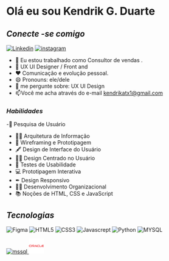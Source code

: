 # Olá eu sou Kendrik G. Duarte 

## *Conecte -se comigo*
[![Linkedin](https://img.shields.io/badge/LinkedIn-0077B5?style=for-the-badge&logo=linkedin&logoColor=white)](https://www.linkedin.com/in/kendrik17)
[![instagram](https://img.shields.io/badge/Instagram-E4405F?style=for-the-badge&logo=instagram&logoColor=white)](https://www.instagram.com/kendrik17/)

- 🔭 Eu estou trabalhado como Consultor de vendas .
- 🌱 UX UI Designer / Front and 
- ❤️ Comunicação e evolução pessoal.
- 😄 Pronouns: ele/dele
- 💬 me pergunte sobre: UX UI Design
- 📫Você me acha através do e-mail kendrikatx1@gmail.com

### *Habilidades*

-🔎 Pesquisa de Usuário
- 👩‍💻 Arquitetura de Informação
- 📲 Wireframing e Prototipagem
- 🖋 Design de Interface do Usuário
- 👩‍🎨 Design Centrado no Usuário
- 💽 Testes de Usabilidade
- 💻 Prototipagem Interativa
- ✒ Design Responsivo
- 👩‍💻 Desenvolvimento Organizacional
- 📚 Noções de HTML, CSS e JavaScript

## *Tecnologias*

![Figma](https://img.shields.io/badge/figma-%23F24E1E.svg?style=for-the-badge&logo=figma&logoColor=white)
![HTML5](https://img.shields.io/badge/HTML5-E34F26?style=for-the-badge&logo=html5&logoColor=white)
![CSS3](https://img.shields.io/badge/css3-%231572B6.svg?style=for-the-badge&logo=css3&logoColor=white)
![Javascrept](https://img.shields.io/badge/JavaScript-323330?style=for-the-badge&logo=javascript&logoColor=F7DF1E)
![Python](https://img.shields.io/badge/Python-14354C?style=for-the-badge&logo=python&logoColor=white)
![MYSQL](https://img.shields.io/badge/MySQL-00000F?style=for-the-badge&logo=mysql&logoColor=white)
<p align="left"> <a href="https://www.microsoft.com/en-us/sql-server" target="_blank" rel="noreferrer"> <img src="https://www.svgrepo.com/show/303229/microsoft-sql-server-logo.svg" alt="mssql" width="40" height="40"/> </a> <a href="https://www.oracle.com/" target="_blank" rel="noreferrer"> <img src="https://raw.githubusercontent.com/devicons/devicon/master/icons/oracle/oracle-original.svg" alt="oracle" width="40" height="40"/> </a> </p>



